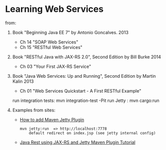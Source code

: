 # Learning Web Services
from:
1. Book "Beginning Java EE 7" by Antonio Goncalves. 2013
   * Ch 14 "SOAP Web Services"
   * Ch 15 "RESTful Web Services"
2. Book "RESTful Java with JAX-RS 2.0", Second Edition by Bill Burke  2014
   * Ch 03 "Your First JAX-RS Service"
3. Book "Java Web Services: Up and Running", Second Edition by Martin Kalin 2013
   * Ch 01 "Web Services Quickstart - A First RESTful Example"

   run integration tests: mvn integration-test -Pit
   run Jetty            : mvn cargo:run
4. Examples from sites:
   * [How to add Maven Jetty Plugin](https://javapointers.com/how-to/add-maven-jetty-plugin/)
      
     ```
     mvn jetty:run  => http://localhost:7778
         default redirect on index.jsp (see jetty internal config)
     ``` 
   * [Java Rest using JAX-RS and Jetty Maven Plugin Tutorial](https://javapointers.com/java/java-ee/java-rest-using-jax-rs-and-jetty-maven-plugin-tutorial/) 

